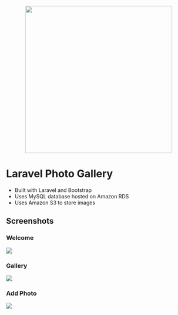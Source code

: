 <p align="center"><img src="https://res.cloudinary.com/dtfbvvkyp/image/upload/v1566331377/laravel-logolockup-cmyk-red.svg" width="400"></p>

# Laravel Photo Gallery

-   Built with Laravel and Bootstrap
-   Uses MySQL database hosted on Amazon RDS
-   Uses Amazon S3 to store images

## Screenshots

### Welcome

<img src="https://raw.githubusercontent.com/ewantindale/photo-gallery-laravel/master/screenshots/photo-gallery-laravel1.png">

### Gallery

<img src="https://raw.githubusercontent.com/ewantindale/photo-gallery-laravel/master/screenshots/photo-gallery-laravel2.png">

### Add Photo

<img src="https://raw.githubusercontent.com/ewantindale/photo-gallery-laravel/master/screenshots/photo-gallery-laravel3.png">
